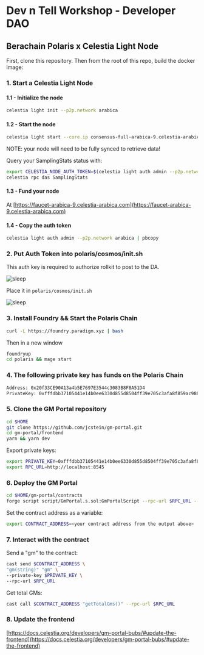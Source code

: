 # Dev n Tell Workshop - Developer DAO

## Berachain Polaris x Celestia Light Node

First, clone this repository. Then from the root of this repo, build the docker image:

<!-- TODO update this to use light node -->

### 1. Start a Celestia Light Node

#### 1.1 - Initialize the node

```bash
celestia light init --p2p.network arabica
```

#### 1.2 - Start the node

```bash
celestia light start --core.ip consensus-full-arabica-9.celestia-arabica.com --p2p.network arabica
```

NOTE: your node will need to be fully synced to retrieve data!

Query your SamplingStats status with:

```bash
export CELESTIA_NODE_AUTH_TOKEN=$(celestia light auth admin --p2p.network arabica)
celestia rpc das SamplingStats
```

#### 1.3 - Fund your node

At [https://faucet-arabica-9.celestia-arabica.com](https://faucet-arabica-9.celestia-arabica.com)

#### 1.4 - Copy the auth token

```bash
celestia light auth admin --p2p.network arabica | pbcopy
```

### 2. Put Auth Token into polaris/cosmos/init.sh

This auth key is required to authorize rollkit to post to the DA.

![sleep](assets/step2.png)

Place it in `polaris/cosmos/init.sh`

![sleep](assets/step2.1.png)

### 3. Install Foundry && Start the Polaris Chain

```bash
curl -L https://foundry.paradigm.xyz | bash
```

Then in a new window

```bash
foundryup
cd polaris && mage start
```

### 4. The following private key has funds on the Polaris Chain

```bash
Address: 0x20f33CE90A13a4b5E7697E3544c3083B8F8A51D4
PrivateKey: 0xfffdbb37105441e14b0ee6330d855d8504ff39e705c3afa8f859ac9865f99306
```

### 5. Clone the GM Portal repository

```bash
cd $HOME
git clone https://github.com/jcstein/gm-portal.git
cd gm-portal/frontend
yarn && yarn dev
```

Export private keys:

```bash
export PRIVATE_KEY=0xfffdbb37105441e14b0ee6330d855d8504ff39e705c3afa8f859ac9865f99306
export RPC_URL=http://localhost:8545
```

### 6. Deploy the GM Portal

```bash
cd $HOME/gm-portal/contracts
forge script script/GmPortal.s.sol:GmPortalScript --rpc-url $RPC_URL --private-key $PRIVATE_KEY --broadcast
```

Set the contract address as a variable:

```bash
export CONTRACT_ADDRESS=<your contract address from the output above>
```

### 7. Interact with the contract

Send a "gm" to the contract:

```bash
cast send $CONTRACT_ADDRESS \
"gm(string)" "gm" \
--private-key $PRIVATE_KEY \
--rpc-url $RPC_URL
```

Get total GMs:

```bash
cast call $CONTRACT_ADDRESS "getTotalGms()" --rpc-url $RPC_URL
```

### 8. Update the frontend

[https://docs.celestia.org/developers/gm-portal-bubs/#update-the-frontend](https://docs.celestia.org/developers/gm-portal-bubs/#update-the-frontend)
